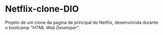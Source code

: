 # Netflix-clone-DIO
Projeto de um clone da pagina de principal do Netflix, desenvolvida durante o bootcamp _"HTML Web Developer"_.

